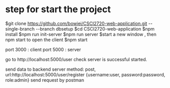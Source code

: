 # step for start the project

$git clone https://github.com/bowiei/CSCI2720-web-application.git --single-branch --branch dbsetup
$cd CSCI2720-web-application
$npm install 
$npm run init-server
$npm run server
$start a new window , then npm start to open the client
$npm start

port 3000 : client
port 5000 : server

go to http://localhost:5000/user check server is successful started.

send data to backend server
method: post, url:http://localhost:5000/user/register
{username:user, password:password, role:admin} send request by postman
